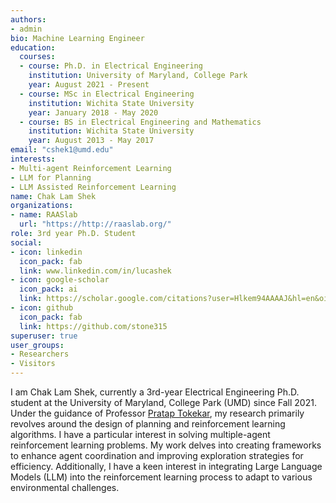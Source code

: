```yaml
---
authors:
- admin
bio: Machine Learning Engineer
education:
  courses:
  - course: Ph.D. in Electrical Engineering
    institution: University of Maryland, College Park
    year: August 2021 - Present
  - course: MSc in Electrical Engineering
    institution: Wichita State University
    year: January 2018 - May 2020
  - course: BS in Electrical Engineering and Mathematics
    institution: Wichita State University
    year: August 2013 - May 2017
email: "cshek1@umd.edu"
interests:
- Multi-agent Reinforcement Learning 
- LLM for Planning
- LLM Assisted Reinforcement Learning
name: Chak Lam Shek
organizations:
- name: RAASlab
  url: "https://http://raaslab.org/"
role: 3rd year Ph.D. Student
social:
- icon: linkedin
  icon_pack: fab
  link: www.linkedin.com/in/lucashek
- icon: google-scholar
  icon_pack: ai
  link: https://scholar.google.com/citations?user=Hlkem94AAAAJ&hl=en&oi=ao
- icon: github
  icon_pack: fab
  link: https://github.com/stone315
superuser: true
user_groups:
- Researchers
- Visitors
---
```


I am Chak Lam Shek, currently a 3rd-year Electrical Engineering Ph.D. student at the University of Maryland, College Park (UMD) since Fall 2021. Under the guidance of Professor [Pratap Tokekar](https://www.cs.umd.edu/people/tokekar), my research primarily revolves around the design of planning and reinforcement learning algorithms. I have a particular interest in solving multiple-agent reinforcement learning problems. My work delves into creating frameworks to enhance agent coordination and improving exploration strategies for efficiency. Additionally, I have a keen interest in integrating Large Language Models (LLM) into the reinforcement learning process to adapt to various environmental challenges.



